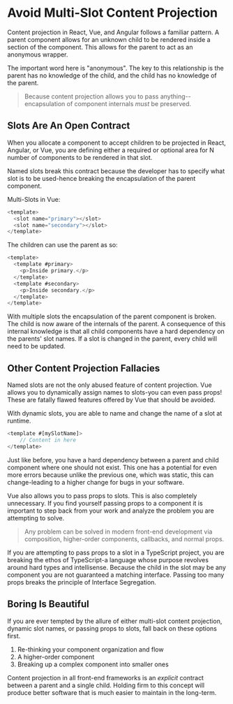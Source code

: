 # Avoid Multi-Slot Content Projection

Content projection in React, Vue, and Angular follows a familiar pattern. A parent component allows for an unknown child to be rendered inside a section of the component. This allows for the parent to act as an anonymous wrapper.

The important word here is "anonymous". The key to this relationship is the parent has no knowledge of the child, and the child has no knowledge of the parent.

> Because content projection allows you to pass anything--encapsulation of component internals _must_ be preserved.

## Slots Are An Open Contract

When you allocate a component to accept children to be projected in React, Angular, or Vue, you are defining either a required or optional area for N number of components to be rendered in that slot.

Named slots break this contract because the developer has to specify what slot is to be used-hence breaking the encapsulation of the parent component.

Multi-Slots in Vue:

```typescript
<template>
  <slot name="primary"></slot>
  <slot name="secondary"></slot>
</template>
```

The children can use the parent as so:

```typescript
<template>
  <template #primary>
    <p>Inside primary.</p>
  </template>
  <template #secondary>
    <p>Inside secondary.</p>
  </template>
</template>
```

With multiple slots the encapsulation of the parent component is broken. The child is now aware of the internals of the parent. A consequence of this internal knowledge is that all child components have a hard dependency on the parents' slot names. If a slot is changed in the parent, every child will need to be updated.

## Other Content Projection Fallacies

Named slots are not the only abused feature of content projection. Vue allows you to dynamically assign names to slots-you can even pass props! These are fatally flawed features offered by Vue that should be avoided.

With dynamic slots, you are able to name and change the name of a slot at runtime.

```typescript
<template #[mySlotName]>
    // Content in here
</template>
```

Just like before, you have a hard dependency between a parent and child component where one should not exist. This one has a potential for even more errors because unlike the previous one, which was static, this can change-leading to a higher change for bugs in your software.

Vue also allows you to pass props to slots. This is also completely unnecessary. If you find yourself passing props to a component it is important to step back from your work and analyze the problem you are attempting to solve.

> Any problem can be solved in modern front-end development via composition, higher-order components, callbacks, and normal props.

If you are attempting to pass props to a slot in a TypeScript project, you are breaking the ethos of TypeScript-a language whose purpose revolves around hard types and intellisense. Because the child in the slot may be any component you are not guaranteed a matching interface. Passing too many props breaks the principle of Interface Segregation.

## Boring Is Beautiful

If you are ever tempted by the allure of either multi-slot content projection, dynamic slot names, or passing props to slots, fall back on these options first.

1. Re-thinking your component organization and flow
2. A higher-order component
3. Breaking up a complex component into smaller ones

Content projection in all front-end frameworks is an _explicit_ contract between a parent and a single child. Holding firm to this concept will produce better software that is much easier to maintain in the long-term.
